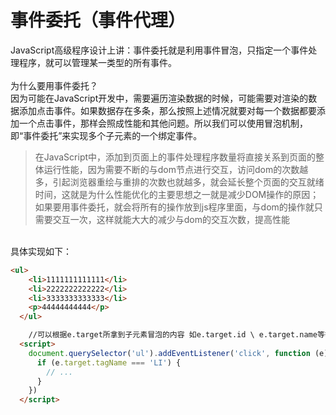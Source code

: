 # 事件委托（事件代理）

JavaScript高级程序设计上讲：事件委托就是利用事件冒泡，只指定一个事件处理程序，就可以管理某一类型的所有事件。<br />
<br />为什么要用事件委托？<br />因为可能在JavaScript开发中，需要遍历渲染数据的时候，可能需要对渲染的数据添加点击事件。如果数据存在多条，那么按照上述情况就要对每一个数据都要添加一个点击事件，那样会照成性能和其他问题。所以我们可以使用冒泡机制，即“事件委托”来实现多个子元素的一个绑定事件。
> 在JavaScript中，添加到页面上的事件处理程序数量将直接关系到页面的整体运行性能，因为需要不断的与dom节点进行交互，访问dom的次数越多，引起浏览器重绘与重排的次数也就越多，就会延长整个页面的交互就绪时间，这就是为什么性能优化的主要思想之一就是减少DOM操作的原因；如果要用事件委托，就会将所有的操作放到js程序里面，与dom的操作就只需要交互一次，这样就能大大的减少与dom的交互次数，提高性能


<br />具体实现如下：
```html
<ul>
    <li>1111111111111</li>
    <li>2222222222222</li>
    <li>3333333333333</li>
    <p>44444444444</p>
  </ul>

	//可以根据e.target所拿到子元素冒泡的内容 如e.target.id \ e.target.name等等
  <script>
    document.querySelector('ul').addEventListener('click', function (e) {
      if (e.target.tagName === 'LI') {
        // ...
      }
    })
  </script>
```
